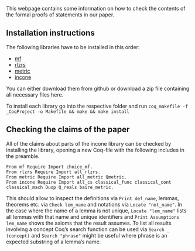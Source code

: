 This webpage contains some information on how to check the contents of the formal proofs of statements in our paper.

## Installation instructions
The following libraries have to be installed in this order:
- [mf](http://www.github.com/floriansteinberg/mf) 
- [rlzrs](http://www.github.com/floriansteinberg/rlzrs)
- [metric](http://www.github.com/floriansteinberg/metric)
- [incone](http://www.github.com/floriansteinberg/incone)

You can either download them from github or download a zip file containing all necessary files here.

To install each library go into the respective folder and run 
`coq_makefile -f _CoqProject -o Makefile && make && make install`

## Checking the claims of the paper
All of the claims about parts of the incone library can be checked by installing the library, opening a new 
Coq-file with the following includes in the preamble.
```
From mf Require Import choice_mf.
From rlzrs Require Import all_rlzrs.
From metric Require Import all_metric Qmetric.
From incone Require Import all_cs classical_func classical_cont classical_mach Duop Q_reals baire_metric.
```
This should allow to inspect the definitions via `Print def_name`, lemmas, theorems etc. via `Check lem_name` and notations via `Locate "not_name"`. 
In the case where the name of a lemma is not unique, `Locate "lem_name"` lists all lemmas with that name and unique identifiers and `Print Assumptions lem_name` shows the axioms that the result assumes. 
To list all results involving a concept Coq’s search function can be used via `Search _ (concept)` and `Search "phrase"` might be useful where phrase is an expected substring of a lemma’s name.
